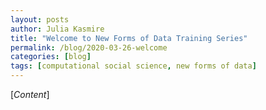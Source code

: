 ```yaml
---
layout: posts
author: Julia Kasmire
title: "Welcome to New Forms of Data Training Series"
permalink: /blog/2020-03-26-welcome
categories: [blog]
tags: [computational social science, new forms of data]
---
```


[*Content*]
